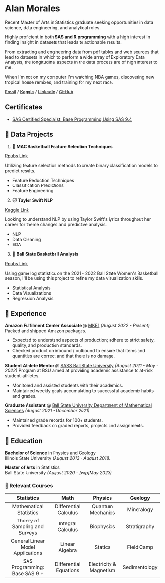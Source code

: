 
# Alan Morales


Recent Master of Arts in Statistics graduate seeking opportunities in data science, data engineering, and analytical roles. 

Highly proficient in both **SAS and R programming** with a high interest in finding insight in datasets that leads to actionable results.

From extracting and engineering data from pdf tables and web sources that lead to datasets in which to perform a wide array of Exploratory Data Analysis, the longitudinal aspects in the data process are of high interest to me.   

When I'm not on my computer I'm watching NBA games, discovering new tropical house remixes, and training for my next race.


[Email](mailto:amoral271@outlook.com) / [Kaggle](https://www.kaggle.com/alanmorales) / [LinkedIn](www.linkedin.com/in/amorales13
) / [GitHub](https://github.com/aswift13)

## Certificates

+ [SAS Certified Specialist: Base
Programming Using SAS 9.4](https://www.credly.com/badges/7661e504-5125-468e-8cee-bc8466718c2e/public_url)


## 📘 Data Projects

1. 🏀 **MAC Basketball Feature Selection Techniques**

 [Rpubs Link](https://rpubs.com/Dresden2013/1035432)

Utilizing feature selection methods to create binary classification models to predict results. 
+ Feature Reduction Techniques
+ Classification Predictions
+ Feature Engineering

2. 🐱 **Taylor Swift NLP** 

 [Kaggle Link](https://www.kaggle.com/code/alanmorales/taylor-swift-lyric-eda)

Looking to understand NLP by using Taylor Swift's lyrics throughout her career for theme changes and predictive analysis. 
+ NLP
+ Data Cleaning
+ EDA

 3. 🏀 **Ball State Basketball Analysis**

 [Rpubs Link](https://rpubs.com/Dresden2013/1059952)

Using game log statistics on the 2021 - 2022 Ball State Women's Basketball season, I'll be using this project to refine my data visualization skills.
+ Statistical Analysis
+ Data Visualizations
+ Regression Analysis

## 💼  Experience


**Amazon Fulfilment Center Associate** @ [MKE1](https://hiring.amazon.com/locations/kenosha-jobs#/) _(August 2022 - Present)_
Packed and shipped Amazon packages.

- Expected to understand aspects of production; adhere to strict safety, quality, and production standards.
- Checked product on inbound / outbound to ensure that items and quantities are correct and that there is no damage.  


**Student Athlete Mentor** @ [SASS Ball State University](https://www.bsu.edu/about/administrativeoffices/sass) _(August 2021 - May - 2022)_
Program at BSU aimed at providing academic assistance to at-risk student-athletes.

- Monitored and assisted students with their academics.
- Maintained weekly goals accumulating to successful academic habits and grades.  


**Graduate Assistant** @ [Ball State University Department of Mathematical Sciences](https://www.bsu.edu/academics/collegesanddepartments/math) _(August 2021 - December 2021)_

- Maintained grade records for 100+ students.
- Provided feedback on graded reports, projects and assignments. 


## 🏫 Education

 **Bachelor of Science** in Physics and Geology  
 Illinois State University _(August 2013 - August 2018)_

 **Master of Arts** in Statistics  
 Ball State University _(August 2020 - [exp]May 2023)_ 

### 📝 Relevant Courses


| Statistics | Math | Physics | Geology |
| :---: | :---: |     :---:      |:---:|
|Mathematical Statistics| Differential Calculus   | Quantum Mechanics     | Mineralogy    |
|Theory of Sampling and Surveys| Integral Calculus     | Biophysics       | Stratigraphy      |
|General Linear Model Applications|  Linear Algebra   | Statics     | Field Camp    |
|SAS Programming: Base SAS 9	+| Differential Equations     | Electricity & Magnetism       | Sedimentology      |

